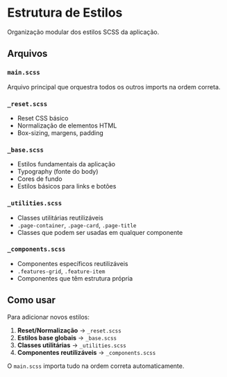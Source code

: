 # Estrutura de Estilos

Organização modular dos estilos SCSS da aplicação.

## Arquivos

### `main.scss`
Arquivo principal que orquestra todos os outros imports na ordem correta.

### `_reset.scss`
- Reset CSS básico
- Normalização de elementos HTML
- Box-sizing, margens, padding

### `_base.scss`
- Estilos fundamentais da aplicação
- Typography (fonte do body)
- Cores de fundo
- Estilos básicos para links e botões

### `_utilities.scss`
- Classes utilitárias reutilizáveis
- `.page-container`, `.page-card`, `.page-title`
- Classes que podem ser usadas em qualquer componente

### `_components.scss`
- Componentes específicos reutilizáveis
- `.features-grid`, `.feature-item`
- Componentes que têm estrutura própria

## Como usar

Para adicionar novos estilos:

1. **Reset/Normalização** → `_reset.scss`
2. **Estilos base globais** → `_base.scss`
3. **Classes utilitárias** → `_utilities.scss`
4. **Componentes reutilizáveis** → `_components.scss`

O `main.scss` importa tudo na ordem correta automaticamente.
